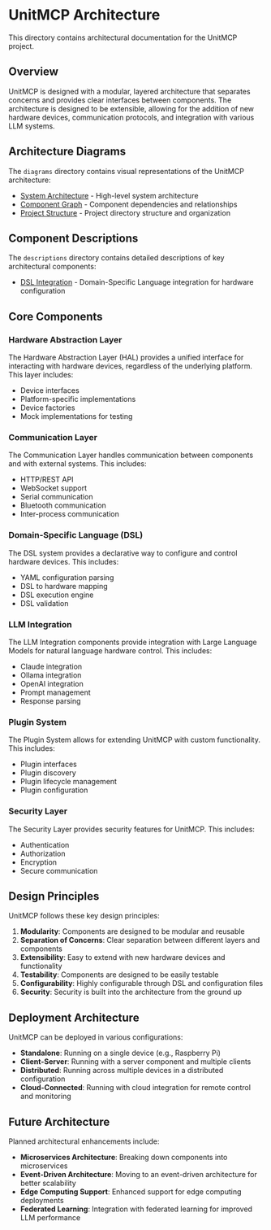 # UnitMCP Architecture

This directory contains architectural documentation for the UnitMCP project.

## Overview

UnitMCP is designed with a modular, layered architecture that separates concerns and provides clear interfaces between components. The architecture is designed to be extensible, allowing for the addition of new hardware devices, communication protocols, and integration with various LLM systems.

## Architecture Diagrams

The `diagrams` directory contains visual representations of the UnitMCP architecture:

- [System Architecture](diagrams/architecture.svg) - High-level system architecture
- [Component Graph](diagrams/graph.svg) - Component dependencies and relationships
- [Project Structure](diagrams/project.svg) - Project directory structure and organization

## Component Descriptions

The `descriptions` directory contains detailed descriptions of key architectural components:

- [DSL Integration](descriptions/DSL_INTEGRATION.md) - Domain-Specific Language integration for hardware configuration

## Core Components

### Hardware Abstraction Layer

The Hardware Abstraction Layer (HAL) provides a unified interface for interacting with hardware devices, regardless of the underlying platform. This layer includes:

- Device interfaces
- Platform-specific implementations
- Device factories
- Mock implementations for testing

### Communication Layer

The Communication Layer handles communication between components and with external systems. This includes:

- HTTP/REST API
- WebSocket support
- Serial communication
- Bluetooth communication
- Inter-process communication

### Domain-Specific Language (DSL)

The DSL system provides a declarative way to configure and control hardware devices. This includes:

- YAML configuration parsing
- DSL to hardware mapping
- DSL execution engine
- DSL validation

### LLM Integration

The LLM Integration components provide integration with Large Language Models for natural language hardware control. This includes:

- Claude integration
- Ollama integration
- OpenAI integration
- Prompt management
- Response parsing

### Plugin System

The Plugin System allows for extending UnitMCP with custom functionality. This includes:

- Plugin interfaces
- Plugin discovery
- Plugin lifecycle management
- Plugin configuration

### Security Layer

The Security Layer provides security features for UnitMCP. This includes:

- Authentication
- Authorization
- Encryption
- Secure communication

## Design Principles

UnitMCP follows these key design principles:

1. **Modularity**: Components are designed to be modular and reusable
2. **Separation of Concerns**: Clear separation between different layers and components
3. **Extensibility**: Easy to extend with new hardware devices and functionality
4. **Testability**: Components are designed to be easily testable
5. **Configurability**: Highly configurable through DSL and configuration files
6. **Security**: Security is built into the architecture from the ground up

## Deployment Architecture

UnitMCP can be deployed in various configurations:

- **Standalone**: Running on a single device (e.g., Raspberry Pi)
- **Client-Server**: Running with a server component and multiple clients
- **Distributed**: Running across multiple devices in a distributed configuration
- **Cloud-Connected**: Running with cloud integration for remote control and monitoring

## Future Architecture

Planned architectural enhancements include:

- **Microservices Architecture**: Breaking down components into microservices
- **Event-Driven Architecture**: Moving to an event-driven architecture for better scalability
- **Edge Computing Support**: Enhanced support for edge computing deployments
- **Federated Learning**: Integration with federated learning for improved LLM performance
